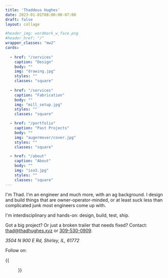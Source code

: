 ```yaml
---
title: 'Thaddeus Hughes'
date: 2023-01-01T08:00:00-07:00
draft: false
layout: collage

#header_img: wordmark_w_face.png
#header_href: "/"
wrapper_classes: "mw2"
cards:
    
  - href: "/services"
    caption: "Design"
    body: ""
    img: "drawing.jpg"
    styles: ""
    classes: "square"
    
  - href: "/services"
    caption: "Fabrication"
    body: ""
    img: "mill_setup.jpg"
    styles: ""
    classes: "square"

  - href: "/portfolio"
    caption: "Past Projects"
    body: ""
    img: "augermover/cover.jpg"
    styles: ""
    classes: "square"

  - href: "/about"
    caption: "About"
    body: ""
    img: "iso3.jpg"
    styles: ""
    classes: "square"
---
```


I'm Thad. I'm an engineer and much more, with an ag background. I design and build things that are owner-operator-minded, or at least suck less than complicated junk most engineers come up with.

I'm interdisciplinary and hands-on: design, build, test, ship.

Got a big project? Or just a broken trailer that needs fixed? Contact:
[thad@thadhughes.xyz](mailto:thad@thadhughes.xyz) or [309-530-0909](tel:3095300909).

*3504 N 900 E Rd, Shirley, IL, 61772*

Follow on:

{{<figure src="x.svg" link="https://twitter.com/machinaeexdeo">}}
<!--{{<figure src="fb.svg" link="https://www.facebook.com/profile.php?id=61562591309749">}}-->